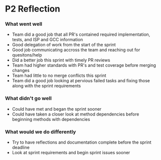# P2 Reflection

### What went well
- Team did a good job that all PR's contained required implementation, tests, and ISP and GCC information
- Good delegation of work from the start of the sprint
- Good job communicating accross the team and reaching out for quesitons/help
- Did a better job this sprint with timely PR reviews
- Team had higher standards with PR's and test coverage before merging changes
- Team had little to no merge conflicts this sprint
- Team did a good job looking at pervious failed tasks and fixing those along with the sprint requirements

### What didn't go well
- Could have met and began the sprint sooner
- Could have taken a closer look at method dependencies before beginning methods with dependencies

### What would we do differently
- Try to have reflections and documentation complete before the sprint deadline
- Look at sprint requirements and begin sprint issues sooner
